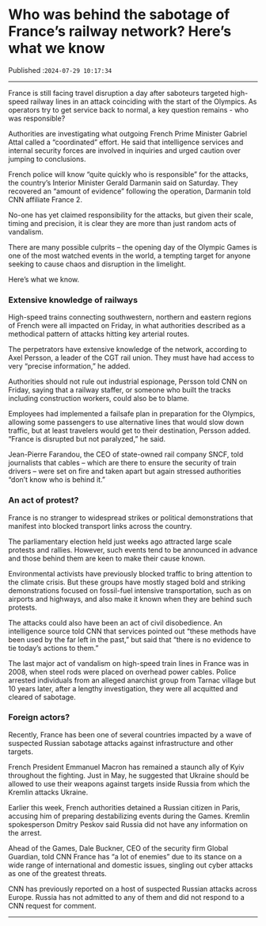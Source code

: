 # Who was behind the sabotage of France’s railway network? Here’s what we know

Published :`2024-07-29 10:17:34`

---

France is still facing travel disruption a day after saboteurs targeted high-speed railway lines in an attack coinciding with the start of the Olympics. As operators try to get service back to normal, a key question remains - who was responsible?

Authorities are investigating what outgoing French Prime Minister Gabriel Attal called a “coordinated” effort. He said that intelligence services and internal security forces are involved in inquiries and urged caution over jumping to conclusions.

French police will know “quite quickly who is responsible” for the attacks, the country’s Interior Minister Gerald Darmanin said on Saturday. They recovered an “amount of evidence” following the operation, Darmanin told CNN affiliate France 2.

No-one has yet claimed responsibility for the attacks, but given their scale, timing and precision, it is clear they are more than just random acts of vandalism.

There are many possible culprits – the opening day of the Olympic Games is one of the most watched events in the world, a tempting target for anyone seeking to cause chaos and disruption in the limelight.

Here’s what we know.

### Extensive knowledge of railways

High-speed trains connecting southwestern, northern and eastern regions of French were all impacted on Friday, in what authorities described as a methodical pattern of attacks hitting key arterial routes.

The perpetrators have extensive knowledge of the network, according to Axel Persson, a leader of the CGT rail union. They must have had access to very “precise information,” he added.

Authorities should not rule out industrial espionage, Persson told CNN on Friday, saying that a railway staffer, or someone who built the tracks including construction workers, could also be to blame.

Employees had implemented a failsafe plan in preparation for the Olympics, allowing some passengers to use alternative lines that would slow down traffic, but at least travelers would get to their destination, Persson added. “France is disrupted but not paralyzed,” he said.

Jean-Pierre Farandou, the CEO of state-owned rail company SNCF, told journalists that cables – which are there to ensure the security of train drivers – were set on fire and taken apart but again stressed authorities “don’t know who is behind it.”

### An act of protest?

France is no stranger to widespread strikes or political demonstrations that manifest into blocked transport links across the country.

The parliamentary election held just weeks ago attracted large scale protests and rallies. However, such events tend to be announced in advance and those behind them are keen to make their cause known.

Environmental activists have previously blocked traffic to bring attention to the climate crisis. But these groups have mostly staged bold and striking demonstrations focused on fossil-fuel intensive transportation, such as on airports and highways, and also make it known when they are behind such protests.

The attacks could also have been an act of civil disobedience. An intelligence source told CNN that services pointed out “these methods have been used by the far left in the past,” but said that “there is no evidence to tie today’s actions to them.”

The last major act of vandalism on high-speed train lines in France was in 2008, when steel rods were placed on overhead power cables. Police arrested individuals from an alleged anarchist group from Tarnac village but 10 years later, after a lengthy investigation, they were all acquitted and cleared of sabotage.

### Foreign actors?

Recently, France has been one of several countries impacted by a wave of suspected Russian sabotage attacks against infrastructure and other targets.

French President Emmanuel Macron has remained a staunch ally of Kyiv throughout the fighting. Just in May, he suggested that Ukraine should be allowed to use their weapons against targets inside Russia from which the Kremlin attacks Ukraine.

Earlier this week, French authorities detained a Russian citizen in Paris, accusing him of preparing destabilizing events during the Games. Kremlin spokesperson Dmitry Peskov said Russia did not have any information on the arrest.

Ahead of the Games, Dale Buckner, CEO of the security firm Global Guardian, told CNN France has “a lot of enemies” due to its stance on a wide range of international and domestic issues, singling out cyber attacks as one of the greatest threats.

CNN has previously reported on a host of suspected Russian attacks across Europe. Russia has not admitted to any of them and did not respond to a CNN request for comment.

---

